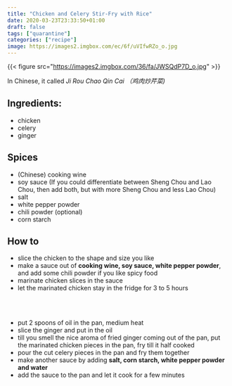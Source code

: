 ```yaml
---
title: "Chicken and Celery Stir-Fry with Rice"
date: 2020-03-23T23:33:50+01:00
draft: false
tags: ["quarantine"]
categories: ["recipe"]
image: https://images2.imgbox.com/ec/6f/uVIfwRZo_o.jpg 
---
```


{{< figure src="https://images2.imgbox.com/36/fa/JWSQdP7D_o.jpg" >}}

In Chinese, it called *Ji Rou Chao Qin Cai （鸡肉炒芹菜)*

## Ingredients:
+ chicken
+ celery
+ ginger

## Spices 
+ (Chinese) cooking wine
+ soy sauce (If you could differentiate between Sheng Chou and Lao Chou, then add both, but with more Sheng Chou and less Lao Chou)
+ salt
+ white pepper powder
+ chili powder (optional)
+ corn starch

## How to 
+ slice the chicken to the shape and size you like
+ make a sauce out of **cooking wine, soy sauce, white pepper powder**, and add some chili powder if you like spicy food
+ marinate chicken slices in the sauce
+ let the marinated chicken stay in the fridge for 3 to 5 hours
<br>

<br />

+ put 2 spoons of oil in the pan, medium heat
+ slice the ginger and put in the oil
+ till you smell the nice aroma of fried ginger coming out of the pan, put the marinated chicken pieces in the pan, fry till it half cooked
+ pour the cut celery pieces in the pan and fry them together 
+ make another sauce by adding **salt, corn starch, white pepper powder and water** 
+ add the sauce to the pan and let it cook for a few minutes
